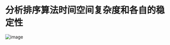 # 分析排序算法时间空间复杂度和各自的稳定性

![image](https://github.com/woojean/woojean.github.io/blob/master/images/algo.png)